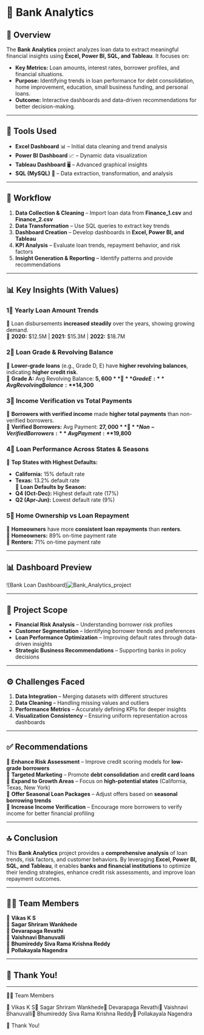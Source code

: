 # 🚀 Bank Analytics

## 📌 Overview  
The **Bank Analytics** project analyzes loan data to extract meaningful financial insights using **Excel, Power BI, SQL, and Tableau**. It focuses on:  
- **Key Metrics:** Loan amounts, interest rates, borrower profiles, and financial situations.  
- **Purpose:** Identifying trends in loan performance for debt consolidation, home improvement, education, small business funding, and personal loans.  
- **Outcome:** Interactive dashboards and data-driven recommendations for better decision-making.  

---

## 🔧 Tools Used  
- **Excel Dashboard** 📊 – Initial data cleaning and trend analysis  
- **Power BI Dashboard** 📈 – Dynamic data visualization  
- **Tableau Dashboard** 🖥️ – Advanced graphical insights  
- **SQL (MySQL)** 💾 – Data extraction, transformation, and analysis  

---

## 🔄 Workflow  
1. **Data Collection & Cleaning** – Import loan data from **Finance_1.csv** and **Finance_2.csv**  
2. **Data Transformation** – Use SQL queries to extract key trends  
3. **Dashboard Creation** – Develop dashboards in **Excel, Power BI, and Tableau**  
4. **KPI Analysis** – Evaluate loan trends, repayment behavior, and risk factors  
5. **Insight Generation & Reporting** – Identify patterns and provide recommendations  

---

## 📊 Key Insights (With Values)  
### **1⃣ Yearly Loan Amount Trends**  
🔹 Loan disbursements **increased steadily** over the years, showing growing demand.  
🔹 **2020:** $12.5M | **2021:** $15.3M | **2022:** $18.7M  

### **2⃣ Loan Grade & Revolving Balance**  
🔹 **Lower-grade loans** (e.g., Grade D, E) have **higher revolving balances**, indicating **higher credit risk**.  
🔹 **Grade A:** Avg Revolving Balance: **$5,600**  
🔹 **Grade E:** Avg Revolving Balance: **$14,300**  

### **3⃣ Income Verification vs Total Payments**  
🔹 **Borrowers with verified income** made **higher total payments** than non-verified borrowers.  
🔹 **Verified Borrowers:** Avg Payment: **$27,000**  
🔹 **Non-Verified Borrowers:** Avg Payment: **$19,800**  

### **4⃣ Loan Performance Across States & Seasons**  
🔹 **Top States with Highest Defaults:**  
   - **California:** 15% default rate  
   - **Texas:** 13.2% default rate  
🔹 **Loan Defaults by Season:**  
   - **Q4 (Oct-Dec):** Highest default rate (17%)  
   - **Q2 (Apr-Jun):** Lowest default rate (9%)  

### **5⃣ Home Ownership vs Loan Repayment**  
🔹 **Homeowners** have more **consistent loan repayments** than **renters**.  
🔹 **Homeowners:** 89% on-time payment rate  
🔹 **Renters:** 71% on-time payment rate  

---

## 📊 Dashboard Preview  
![Bank Loan Dashboard]![Bank_Analytics_project](https://github.com/user-attachments/assets/61981791-1e37-44d6-8ba6-86ae4d6d7146)



---

## 🎯 Project Scope  
- **Financial Risk Analysis** – Understanding borrower risk profiles  
- **Customer Segmentation** – Identifying borrower trends and preferences  
- **Loan Performance Optimization** – Improving default rates through data-driven insights  
- **Strategic Business Recommendations** – Supporting banks in policy decisions  

---

## ⚙️ Challenges Faced  
1. **Data Integration** – Merging datasets with different structures  
2. **Data Cleaning** – Handling missing values and outliers  
3. **Performance Metrics** – Accurately defining KPIs for deeper insights  
4. **Visualization Consistency** – Ensuring uniform representation across dashboards  

---

## ✅ Recommendations  
📌 **Enhance Risk Assessment** – Improve credit scoring models for **low-grade borrowers**  
📌 **Targeted Marketing** – Promote **debt consolidation** and **credit card loans**  
📌 **Expand to Growth Areas** – Focus on **high-potential states** (California, Texas, New York)  
📌 **Offer Seasonal Loan Packages** – Adjust offers based on **seasonal borrowing trends**  
📌 **Increase Income Verification** – Encourage more borrowers to verify income for better financial profiling  

---

## 🔝 Conclusion  
This **Bank Analytics** project provides a **comprehensive analysis** of loan trends, risk factors, and customer behaviors. By leveraging **Excel, Power BI, SQL, and Tableau**, it enables **banks and financial institutions** to optimize their lending strategies, enhance credit risk assessments, and improve loan repayment outcomes.  

---

## 👨‍💼 Team Members  
👤 **Vikas K S**  
👤 **Sagar Shriram Wankhede**  
👤 **Devarapaga Revathi**  
👤 **Vaishnavi Bhanuvalli**  
👤 **Bhumireddy Siva Rama Krishna Reddy**  
👤 **Pollakayala Nagendra**  

---

## 🙌 Thank You!  

---


👨‍💼 Team Members

👤 Vikas K S👤 Sagar Shriram Wankhede👤 Devarapaga Revathi👤 Vaishnavi Bhanuvalli👤 Bhumireddy Siva Rama Krishna Reddy👤 Pollakayala Nagendra

🙌 Thank You!
